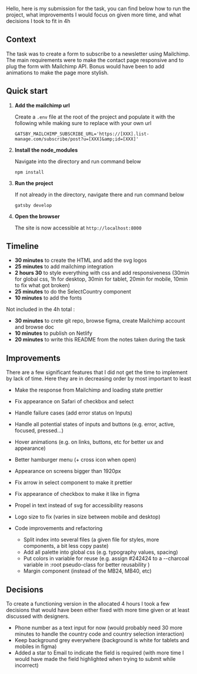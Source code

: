 Hello, here is my submission for the task, you can find below how to run the project,
what improvements I would focus on given more time, and what decisions I took to fit in 4h

## Context

The task was to create a form to subscribe to a newsletter using Mailchimp. 
The main requirements were to make the contact page responsive and to plug the 
form with Mailchimp API. Bonus would have been to add animations to make the page more stylish.  


## Quick start

1. **Add the mailchimp url**

    Create a `.env` file at the root of the project and populate it with the following while making sure to replace with
your own url

   ```
   GATSBY_MAILCHIMP_SUBSCRIBE_URL='https://[XXX].list-manage.com/subscribe/post?u=[XXX]&amp;id=[XXX]'
   ```

2. **Install the node_modules**

   Navigate into the directory and run command below

    ```shell
    npm install
    ```

3. **Run the project**

    If not already in the directory, navigate there and run command below

    ```shell
    gatsby develop
    ```

4. **Open the browser**

    The site is now accessible at `http://localhost:8000`

## Timeline

- **30 minutes** to create the HTML and add the svg logos
- **25 minutes** to add mailchimp integration
- **2 hours 30** to style everything with css and add responsiveness (30min for global css, 1h for desktop, 30min for tablet, 20min for mobile, 10min to fix what got broken)
- **25 minutes** to do the SelectCountry component
- **10 minutes** to add the fonts

Not included in the 4h total :
- **30 minutes** to crete git repo, browse figma, create Mailchimp account and browse doc
- **10 minutes** to publish on Netlify
- **20 minutes** to write this README from the notes taken during the task

## Improvements

There are a few significant features that I did not get the time to implement 
by lack of time. Here they are in decreasing order by most important to least

* Make the response from Mailchimp and loading state prettier
* Fix appearance on Safari of checkbox and select
* Handle failure cases (add error status on Inputs)
* Handle all potential states of inputs and buttons (e.g. error, active, focused, pressed...)
* Hover animations (e.g. on links, buttons, etc for better ux and appearance)
* Better hamburger menu (+ cross icon when open)
* Appearance on screens bigger than 1920px
* Fix arrow in select component to make it prettier
* Fix appearance of checkbox to make it like in figma
* Propel in text instead of svg for accessibility reasons
* Logo size to fix (varies in size between mobile and desktop)


* Code improvements and refactoring
  * Split index into several files (a given file for styles, more components, a bit less copy paste)
  * Add all palette into global css (e.g. typography values, spacing)
  * Put colors in variable for reuse (e.g. assign #242424 to a --charcoal variable in :root pseudo-class for better reusability )
  * Margin component (instead of the MB24, MB40, etc)








## Decisions

To create a functioning version in the allocated 4 hours I took a few 
decisions that would have been either fixed with more time given 
or at least discussed with designers.
* Phone number as a text input for now (would probably need 30 more minutes to 
handle the country code and country selection interaction)
* Keep background grey everywhere (background is white for tablets and mobiles in figma)
* Added a star to Email to indicate the field is required (with more time I would 
have made the field highlighted when trying to submit while incorrect) 
